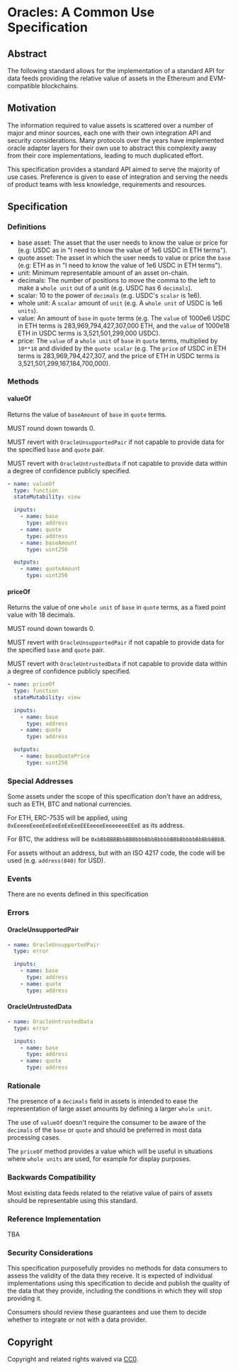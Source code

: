 # Oracles: A Common Use Specification

## Abstract

The following standard allows for the implementation of a standard API for data feeds providing the relative value of
assets in the Ethereum and EVM-compatible blockchains.

## Motivation

The information required to value assets is scattered over a number of major and minor sources, each one with their own
integration API and security considerations. Many protocols over the years have implemented oracle adapter layers for
their own use to abstract this complexity away from their core implementations, leading to much duplicated effort.

This specification provides a standard API aimed to serve the majority of use cases. Preference is given to ease of
integration and serving the needs of product teams with less knowledge, requirements and resources.

## Specification

### Definitions

- base asset: The asset that the user needs to know the value or price for (e.g: USDC as in "I need to know the value of
  1e6 USDC in ETH terms").
- quote asset: The asset in which the user needs to value or price the `base` (e.g: ETH as in "I need to know the value
  of 1e6 USDC in ETH terms").
- unit: Minimum representable amount of an asset on-chain.
- decimals: The number of positions to move the comma to the left to make a `whole unit` out of a unit (e.g. USDC has 6
  `decimals`).
- scalar: 10 to the power of `decimals` (e.g. USDC's `scalar` is 1e6).
- whole unit: A `scalar` amount of `unit` (e.g. A `whole unit` of USDC is 1e6 `units`).
- value: An amount of `base` in `quote` terms (e.g. The `value` of 1000e6 USDC in ETH terms is 283,969,794,427,307,000
  ETH, and the `value` of 1000e18 ETH in USDC terms is 3,521,501,299,000 USDC).
- price: The `value` of a `whole unit` of `base` in `quote` terms, multiplied by `10**18` and divided by the
  `quote scalar` (e.g. The `price` of USDC in ETH terms is 283,969,794,427,307, and the price of ETH in USDC terms is
  3,521,501,299,167,184,700,000).

### Methods

#### valueOf

Returns the value of `baseAmount` of `base` in `quote` terms.

MUST round down towards 0.

MUST revert with `OracleUnsupportedPair` if not capable to provide data for the specified `base` and `quote` pair.

MUST revert with `OracleUntrustedData` if not capable to provide data within a degree of confidence publicly specified.

```yaml
- name: valueOf
  type: function
  stateMutability: view

  inputs:
    - name: base
      type: address
    - name: quote
      type: address
    - name: baseAmount
      type: uint256

  outputs:
    - name: quoteAmount
      type: uint256
```

#### priceOf

Returns the value of one `whole unit` of `base` in `quote` terms, as a fixed point value with 18 decimals.

MUST round down towards 0.

MUST revert with `OracleUnsupportedPair` if not capable to provide data for the specified `base` and `quote` pair.

MUST revert with `OracleUntrustedData` if not capable to provide data within a degree of confidence publicly specified.

```yaml
- name: priceOf
  type: function
  stateMutability: view

  inputs:
    - name: base
      type: address
    - name: quote
      type: address

  outputs:
    - name: baseQuotePrice
      type: uint256
```

### Special Addresses

Some assets under the scope of this specification don't have an address, such as ETH, BTC and national currencies.

For ETH, ERC-7535 will be applied, using `0xEeeeeEeeeEeEeeEeEeEeeEEEeeeeEeeeeeeeEEeE` as its address.

For BTC, the address will be `0xbBbBBBBbbBBBbbbBbbBbbbbBBbBbbbbBbBbbBBbB`.

For assets without an address, but with an ISO 4217 code, the code will be used (e.g. `address(840)` for USD).

### Events

There are no events defined in this specification

### Errors

#### OracleUnsupportedPair

```yaml
- name: OracleUnsupportedPair
  type: error

  inputs:
    - name: base
      type: address
    - name: quote
      type: address
```

#### OracleUntrustedData

```yaml
- name: OracleUntrustedData
  type: error

  inputs:
    - name: base
      type: address
    - name: quote
      type: address
```

### Rationale

The presence of a `decimals` field in assets is intended to ease the representation of large asset amounts by defining a
larger `whole unit`.

The use of `valueOf` doesn't require the consumer to be aware of the `decimals` of the `base` or `quote` and should be
preferred in most data processing cases.

The `priceOf` method provides a value which will be useful in situations where `whole units` are used, for example for
display purposes.

### Backwards Compatibility

Most existing data feeds related to the relative value of pairs of assets should be representable using this standard.

### Reference Implementation

TBA

### Security Considerations

This specification purposefully provides no methods for data consumers to assess the validity of the data they receive.
It is expected of individual implementations using this specification to decide and publish the quality of the data that
they provide, including the conditions in which they will stop providing it.

Consumers should review these guarantees and use them to decide whether to integrate or not with a data provider.

## Copyright

Copyright and related rights waived via [CC0](https://eips.ethereum.org/LICENSE).
